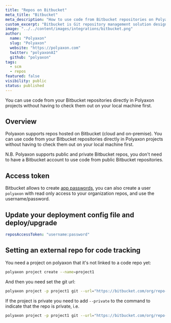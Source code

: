 ```yaml
---
title: "Repos on Bitbucket"
meta_title: "Bitbucket"
meta_description: "How to use code from Bitbucket repositories on Polyaxon. You can use code from your Bitbucket repositories directly in Polyaxon projects without having to check them out on your local machine first."
custom_excerpt: "Bitbucket is Git repository management solution designed for professional teams. It gives you a central place to manage git repositories, collaborate on your source code and guide you through the development flow."
image: "../../content/images/integrations/bitbucket.png"
author:
  name: "Polyaxon"
  slug: "Polyaxon"
  website: "https://polyaxon.com"
  twitter: "polyaxonAI"
  github: "polyaxon"
tags: 
  - scm
  - repos
featured: false
visibility: public
status: published
---
```


You can use code from your Bitbucket repositories directly in Polyaxon projects without having to check them out on your local machine first.

## Overview

Polyaxon supports repos hosted on Bitbucket (cloud and on-premise). 
You can use code from your Bitbucket repositories directly in Polyaxon projects without 
having to check them out on your local machine first. 

N.B. Polyaxon supports public and private Bitbucket repos, you don't need to have a Bitbucket account
to use code from public Bitbucket repositories.

## Access token

Bitbucket allows to create [app passwords](https://confluence.atlassian.com/bitbucket/app-passwords-828781300.html), 
you can also create a user `polyaxon` with read only access to your organization repos, and use the username/password. 

## Update your deployment config file and deploy/upgrade

```yaml
reposAccessToken: "username:password"
```

## Setting an external repo for code tracking

You need a project on polyaxon that it's not linked to a code repo yet:

```bash
polyaxon project create --name=project1
```

And then you need set the git url:

```bash
polyaxon project -p project1 git --url="https://bitbucket.com/org/repo-name"
```

If the project is private you need to add `--private` to the command to indicate that the repo is private, i.e.

```bash
polyaxon project -p project1 git --url="https://bitbucket.com/org/repo-name" --private
```
